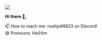 <p>
<img src="https://visitor-badge.glitch.me/badge?page_id=noahjsmyth.visitor-badge">
 </p>
<p text-align='center'>
 <b>Hi there 👋,</b>

 📫 How to reach me: nxahjs#8623 on Discord!<br>
 😄 Pronouns: He/Him<br>
</p>
